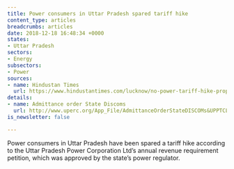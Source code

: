 ```yaml
---
title: Power consumers in Uttar Pradesh spared tariff hike
content_type: articles
breadcrumbs: articles
date: 2018-12-18 16:48:34 +0000
states:
- Uttar Pradesh
sectors:
- Energy
subsectors:
- Power
sources:
- name: Hindustan Times
  url: https://www.hindustantimes.com/lucknow/no-power-tariff-hike-proposed-in-up-a-decrease-may-be-considered/story-8KHiaUrHx3zxzGox9Z5ZkJ.html
details:
- name: Admittance order State Discoms
  url: http://www.uperc.org/App_File/AdmittanceOrderStateDISCOMs&UPPTCL-pdf1113201810317PM.pdf
is_newsletter: false

---
```

Power consumers in Uttar Pradesh have been spared a tariff hike according to the Uttar Pradesh Power Corporation Ltd’s annual revenue requirement petition, which was approved by the state’s power regulator.   
